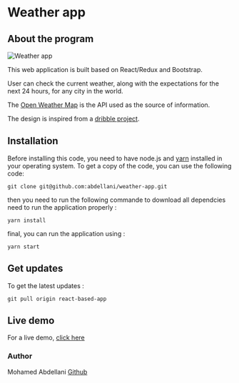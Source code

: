 # Weather app
## About the program

![Weather app](https://abdellani.github.io/images/weather-app.png)

This web application is built based on React/Redux and Bootstrap. 

User can check the current weather, along with the expectations for the next 24 hours, for any city in the world. 

The [Open Weather Map](https://openweathermap.org/) is the API used as the source of information.

The design is inspired from a [dribble project](https://dribbble.com/shots/5391698-Weather-Forecast-Display).

## Installation

Before installing this code, you need to have node.js and [yarn](https://yarnpkg.com/en/docs/install) installed in your operating system.
To get a copy of the code, you can use the following code:
```
git clone git@github.com:abdellani/weather-app.git
```
then you need to run the following commande to download all dependcies need to run the application properly :
```
yarn install
```
final, you can run the application using :
```
yarn start
```
## Get updates
To get the latest updates :
```
git pull origin react-based-app
```

## Live demo
For a live demo, [click here](https://abdellani.github.io/weather-app/)


### Author

Mohamed Abdellani [Github](https://github.com/abdellani)

